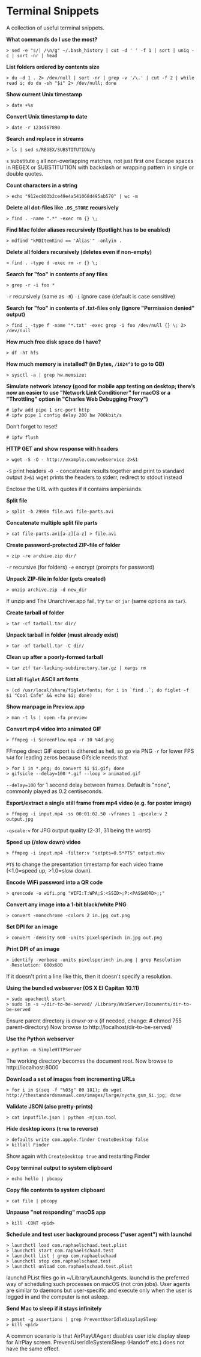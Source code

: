# Terminal Snippets

A collection of useful terminal snippets.

**What commands do I use the most?**

    > sed -e "s/| /\n/g" ~/.bash_history | cut -d ' ' -f 1 | sort | uniq -c | sort -nr | head


**List folders ordered by contents size**

    > du -d 1 . 2> /dev/null | sort -nr | grep -v '/\.' | cut -f 2 | while read i; do du -sh "$i" 2> /dev/null; done


**Show current Unix timestamp**

    > date +%s


**Convert Unix timestamp to date**

    > date -r 1234567890


**Search and replace in streams**

    > ls | sed s/REGEX/SUBSTITUTION/g

`s` substitute
`g` all non-overlapping matches, not just first one
Escape spaces in REGEX or SUBSTITUTION with backslash or wrapping pattern in single or double quotes.


**Count characters in a string**

    > echo "912ec803b2ce49e4a541068d495ab570" | wc -m


**Delete all dot-files like `.DS_STORE` recursively**

    > find . -name ".*" -exec rm {} \;


**Find Mac folder aliases recursively (Spotlight has to be enabled)**

    > mdfind "kMDItemKind == 'Alias'" -onlyin .


**Delete all folders recursively (deletes even if non-empty)**

    > find . -type d -exec rm -r {} \;


**Search for "foo" in contents of any files**

    > grep -r -i foo *

`-r` recursively (same as `-R`)
`-i` ignore case (default is case sensitive)


**Search for "foo" in contents of .txt-files only (ignore "Permission denied" output)**

    > find . -type f -name "*.txt" -exec grep -i foo /dev/null {} \; 2> /dev/null


**How much free disk space do I have?**

    > df -hT hfs


**How much memory is installed? (in Bytes, `/1024^3` to go to GB)**

    > sysctl -a | grep hw.memsize:


**Simulate network latency (good for mobile app testing on desktop; there’s now an easier to use "Network Link Conditioner" for macOS or a "Throttling" option in "Charles Web Debugging Proxy")**

    # ipfw add pipe 1 src-port http
    # ipfw pipe 1 config delay 200 bw 700kbit/s

Don’t forget to reset!

    # ipfw flush


**HTTP GET and show response with headers**

    > wget -S -O - http://example.com/webservice 2>&1

`-S` print headers
`-O -` concatenate results together and print to standard output
`2>&1` wget prints the headers to stderr, redirect to stdout instead

Enclose the URL with quotes if it contains ampersands.


**Split file**

    > split -b 2990m file.avi file-parts.avi


**Concatenate multiple split file parts**

    > cat file-parts.avi[a-z][a-z] > file.avi


**Create password-protected ZIP-file of folder**

    > zip -re archive.zip dir/

`-r` recursive (for folders)
`-e` encrypt (prompts for password)


**Unpack ZIP-file in folder (gets created)**

    > unzip archive.zip -d new_dir

If unzip and The Unarchiver.app fail, try `tar` or `jar` (same options as `tar`).


**Create tarball of folder**

    > tar -cf tarball.tar dir/


**Unpack tarball in folder (must already exist)**

    > tar -xf tarball.tar -C dir/


**Clean up after a poorly-formed tarball**

    > tar ztf tar-lacking-subdirectory.tar.gz | xargs rm


**List all `figlet` ASCII art fonts**

    > (cd /usr/local/share/figlet/fonts; for i in `find .`; do figlet -f $i "Cool Cafe" && echo $i; done)


**Show manpage in Preview.app**

    > man -t ls | open -fa preview


**Convert mp4 video into animated GIF**

    > ffmpeg -i ScreenFlow.mp4 -r 10 %4d.png

FFmpeg direct GIF export is dithered as hell, so go via PNG
`-r` for lower FPS
`%4d` for leading zeros because Gifsicle needs that

    > for i in *.png; do convert $i $i.gif; done
    > gifsicle --delay=100 *.gif --loop > animated.gif

`--delay=100` for 1 second delay between frames. Default is "none", commonly played as 0.2 centiseconds.


**Export/extract a single still frame from mp4 video (e.g. for poster image)**

    > ffmpeg -i input.mp4 -ss 00:01:02.50 -vframes 1 -qscale:v 2 output.jpg

`-qscale:v` for JPG output quality (2-31, 31 being the worst)


**Speed up (/slow down) video**

    > ffmpeg -i input.mp4 -filter:v "setpts=0.5*PTS" output.mkv

`PTS` to change the presentation timestamp for each video frame (<1.0=speed up, >1.0=slow down).


**Encode WiFi password into a QR code**

    > qrencode -o wifi.png "WIFI:T:WPA;S:<SSID>;P:<PASSWORD>;;"


**Convert any image into a 1-bit black/white PNG**

    > convert -monochrome -colors 2 in.jpg out.png


**Set DPI for an image**

    > convert -density 600 -units pixelsperinch in.jpg out.png


**Print DPI of an image**

    > identify -verbose -units pixelsperinch in.png | grep Resolution
      Resolution: 600x600

If it doesn't print a line like this, then it doesn't specify a resolution.


**Using the bundled webserver (OS X El Capitan 10.11)**

    > sudo apachectl start
    > sudo ln -s ~/dir-to-be-served/ /Library/WebServer/Documents/dir-to-be-served

Ensure parent directory is drwxr-xr-x (if needed, change: # chmod 755 parent-directory)
Now browse to http://localhost/dir-to-be-served/


**Use the Python webserver**

    > python -m SimpleHTTPServer

The working directory becomes the document root.
Now browse to http://localhost:8000


**Download a set of images from incrementing URLs**

    > for i in $(seq -f "%03g" 00 181); do wget http://thestandardsmanual.com/images/large/nycta_gsm_$i.jpg; done


**Validate JSON (also pretty-prints)**

    > cat inputfile.json | python -mjson.tool


**Hide desktop icons (`true` to reverse)**

    > defaults write com.apple.finder CreateDesktop false
    > killall Finder

Show again with `CreateDesktop true` and restarting Finder


**Copy terminal output to system clipboard**

    > echo hello | pbcopy


**Copy file contents to system clipboard**

    > cat file | pbcopy


**Unpause "not responding" macOS app**

    > kill -CONT <pid>


**Schedule and test user background process ("user agent") with launchd**

    > launchctl load com.raphaelschaad.test.plist
    > launchctl start com.raphaelschaad.test
    > launchctl list | grep com.raphaelschaad
    > launchctl stop com.raphaelschaad.test
    > launchctl unload com.raphaelschaad.test.plist

launchd PList files go in ~/Library/LaunchAgents.
launchd is the preferred way of scheduling such processes on macOS (not cron jobs). User agents are similar to daemons but user-specific and execute only when the user is logged in and the computer is not asleep.


**Send Mac to sleep if it stays infinitely**

    > pmset -g assertions | grep PreventUserIdleDisplaySleep
    > kill <pid>

A common scenario is that AirPlayUIAgent disables user idle display sleep for AirPlay screen.
PreventUserIdleSystemSleep (Handoff etc.) does not have the same effect.
